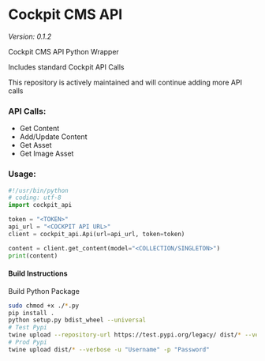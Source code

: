 # Cockpit CMS API
*Version: 0.1.2*

Cockpit CMS API Python Wrapper

Includes standard Cockpit API Calls

This repository is actively maintained and will continue adding more API calls

### API Calls:
- Get Content
- Add/Update Content
- Get Asset
- Get Image Asset

### Usage:

```python
#!/usr/bin/python
# coding: utf-8
import cockpit_api

token = "<TOKEN>"
api_url = "<COCKPIT API URL>"
client = cockpit_api.Api(url=api_url, token=token)

content = client.get_content(model="<COLLECTION/SINGLETON>")
print(content)
```

#### Build Instructions
Build Python Package

```bash
sudo chmod +x ./*.py
pip install .
python setup.py bdist_wheel --universal
# Test Pypi
twine upload --repository-url https://test.pypi.org/legacy/ dist/* --verbose -u "Username" -p "Password"
# Prod Pypi
twine upload dist/* --verbose -u "Username" -p "Password"
```
